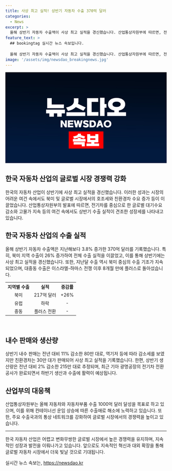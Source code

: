 ```yaml
---
title: 사상 최고 실적! 상반기 자동차 수출 370억 달러
categories:
  - News
excerpt: >
  올해 상반기 자동차 수출액이 사상 최고 실적을 경신했습니다. 산업통상자원부에 따르면, 전기차를 중심으로 한 글로벌 대기수요 감소와 고물가 지속 등의 어려운 여건에도 불구하고 북미지역 수출 호조세 지속과 글로벌 하이브리드차 수요 확대 등으로 상반기 수출 실적이 견인되었습니다. 또한, 상반기 지역별 수출을 보면 북미 수출이 증가하고 유럽지역은 감소했습니다. 이에 대응하여 산업부는 자동차와 자동차부품 수출 1000억 달러 달성을 목표로 준비 중이며, 기아 광명공장의 전기차 전환 공사 완료로 하반기 수출에 활기가 예상된다.
feature_text: >
  ## bookingtag 실시간 뉴스 속보입니다.

  올해 상반기 자동차 수출액이 사상 최고 실적을 경신했습니다. 산업통상자원부에 따르면, 전기차를 중심으로 한 글로벌 대기수요 감소와 고물가 지속 등의 어려운 여건에도 불구하고 북미지역 수출 호조세 지속과 글로벌 하이브리드차 수요 확대 등으로 상반기 수출 실적이 견인되었습니다. 또한, 상반기 지역별 수출을 보면 북미 수출이 증가하고 유럽지역은 감소했습니다. 이에 대응하여 산업부는 자동차와 자동차부품 수출 1000억 달러 달성을 목표로 준비 중이며, 기아 광명공장의 전기차 전환 공사 완료로 하반기 수출에 활기가 예상된다.
image: '/assets/img/newsdao_breakingnews.jpg'
---
```


<p><img src="/assets/img/newsdao_breakingnews.jpg" alt="bookingtag 속보" /></p>

<h2>한국 자동차 산업의 글로벌 시장 경쟁력 강화</h2>

<p data-ke-size="size16">한국의 자동차 산업이 상반기에 사상 최고 실적을 경신했습니다. 이러한 성과는 시장의 어려운 여건 속에서도 북미 및 글로벌 시장에서의 호조세와 친환경차 수요 증가 등이 이끌었습니다. 산업통상자원부의 발표에 따르면, 전기차를 중심으로 한 글로벌 대기수요 감소와 고물가 지속 등의 여건 속에서도 상반기 수출 실적이 견조한 성장세를 나타내고 있습니다.</p>

<h2 data-ke-size="size26">한국 자동차 산업의 수출 실적</h2>

<p data-ke-size="size16">올해 상반기 자동차 수출액은 지난해보다 3.8% 증가한 370억 달러를 기록했습니다. 특히, 북미 지역 수출이 26% 증가하여 전체 수출 실적을 이끌었고, 이를 통해 상반기에는 사상 최고 실적을 경신했습니다. 또한, 지난달 수출 역시 북미 중심의 수출 기조가 지속되었으며, 대중동 수출은 이스라엘-하마스 전쟁 이후 8개월 만에 플러스로 돌아섰습니다.</p>

<table>
    <tr>
        <th>지역별 수출</th>
        <th>실적</th>
        <th>증감률</th>
    </tr>
    <tr>
        <td style="text-align: center;">북미</td>
        <td style="text-align: center;">217억 달러</td>
        <td style="text-align: center;">+26%</td>
    </tr>
    <tr>
        <td style="text-align: center;">유럽</td>
        <td style="text-align: center;">하락</td>
        <td style="text-align: center;">-</td>
    </tr>
    <tr>
        <td style="text-align: center;">중동</td>
        <td style="text-align: center;">플러스 전환</td>
        <td style="text-align: center;">-</td>
    </tr>
</table>

<p><br></p>

<h2 data-ke-size="size26">내수 판매와 생산량</h2>

<p data-ke-size="size16">상반기 내수 판매는 전년 대비 11% 감소한 80만 대로, 역기저 등에 따라 감소세를 보였지만 친환경차는 30만 대가 판매되어 사상 최고 실적을 기록했습니다. 한편, 상반기 생산량은 전년 대비 2% 감소한 215만 대로 추정되며, 최근 기아 광명공장의 전기차 전환 공사가 완료되면서 하반기 생산과 수출에 활력이 예상됩니다.</p>

<h2 data-ke-size="size26">산업부의 대응책</h2>

<p data-ke-size="size16">산업통상자원부는 올해 자동차와 자동차부품 수출 1000억 달러 달성을 목표로 하고 있으며, 이를 위해 컨테이너선 운임 상승에 따른 수출애로 해소에 노력하고 있습니다. 또한, 주요 수출국과의 통상 네트워크를 강화하여 글로벌 시장에서의 경쟁력을 높이고 있습니다.</p>

<hr>

<p data-ke-size="size16">한국 자동차 산업은 어렵고 변화무쌍한 글로벌 시장에서 높은 경쟁력을 유지하며, 지속적인 성장과 발전을 이뤄나가고 있습니다. 앞으로도 지속적인 혁신과 대외 확장을 통해 글로벌 자동차 시장에서 더욱 빛날 것으로 기대됩니다.</p>
실시간 뉴스 속보는, <a href="https://newsdao.kr" rel="dofollow">https://newsdao.kr</a>


